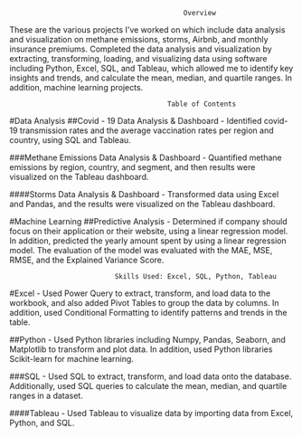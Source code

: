                                                Overview 
These are the various projects I've worked on which include data analysis and visualization on methane emissions, storms, Airbnb, and monthly insurance premiums. Completed the data analysis and visualization by extracting, transforming, loading, and visualizing data using software including Python, Excel, SQL, and Tableau, which allowed me to identify key insights and trends, and calculate the mean, median, and quartile ranges. In addition, machine learning projects.
 
                                           Table of Contents
#Data Analysis
##Covid - 19 Data Analysis & Dashboard -  Identified covid-19 transmission rates and the average vaccination rates per region and country, using SQL and Tableau.

###Methane Emissions Data Analysis & Dashboard - Quantified methane emissions by region, country, and segment, and then results were visualized on the       Tableau dashboard.

####Storms Data Analysis & Dashboard  - Transformed data using Excel and Pandas, and the results were visualized on the Tableau dashboard.

#Machine Learning
##Predictive Analysis - Determined if company should focus on their application or their website, using a linear regression model. In addition, predicted the yearly amount spent by using a linear regression model. The evaluation of the model was evaluated with the MAE, MSE, RMSE, and the Explained Variance Score.

                              Skills Used: Excel, SQL, Python, Tableau
#Excel - Used Power Query to extract, transform, and load data to the workbook, and also added Pivot Tables to group the data by columns. In addition, used Conditional Formatting to identify patterns and trends in the table.

##Python - Used Python libraries including Numpy, Pandas, Seaborn, and Matplotlib to transform and plot data. In addition, used Python libraries Scikit-learn for machine learning.

###SQL - Used SQL to extract, transform, and load data onto the database. Additionally, used SQL queries to calculate the mean, median, and quartile ranges in a dataset.

####Tableau - Used Tableau to visualize data by importing data from Excel, Python, and SQL.
